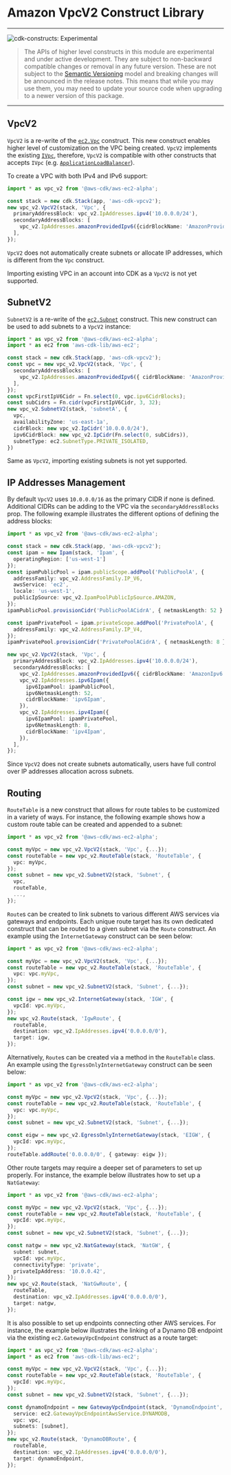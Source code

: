# Amazon VpcV2 Construct Library

<!--BEGIN STABILITY BANNER-->

---

![cdk-constructs: Experimental](https://img.shields.io/badge/cdk--constructs-experimental-important.svg?style=for-the-badge)

> The APIs of higher level constructs in this module are experimental and under active development. They are subject to non-backward compatible changes or removal in any future version. These are not subject to the [Semantic Versioning](https://semver.org/) model and breaking changes will be announced in the release notes. This means that while you may use them, you may need to update your source code when upgrading to a newer version of this package.

---

<!--END STABILITY BANNER-->

## VpcV2

`VpcV2` is a re-write of the [`ec2.Vpc`](https://docs.aws.amazon.com/cdk/api/v2/docs/aws-cdk-lib.aws_ec2.Vpc.html) construct. This new construct enables higher level of customization
on the VPC being created. `VpcV2` implements the existing [`IVpc`](https://docs.aws.amazon.com/cdk/api/v2/docs/aws-cdk-lib.aws_ec2.IVpc.html), therefore,
`VpcV2` is compatible with other constructs that accepts `IVpc` (e.g. [`ApplicationLoadBalancer`](https://docs.aws.amazon.com/cdk/api/v2/docs/aws-cdk-lib.aws_elasticloadbalancingv2.ApplicationLoadBalancer.html#construct-props)).

To create a VPC with both IPv4 and IPv6 support:

```ts
import * as vpc_v2 from '@aws-cdk/aws-ec2-alpha';

const stack = new cdk.Stack(app, 'aws-cdk-vpcv2');
new vpc_v2.VpcV2(stack, 'Vpc', {
  primaryAddressBlock: vpc_v2.IpAddresses.ipv4('10.0.0.0/24'),
  secondaryAddressBlocks: [
    vpc_v2.IpAddresses.amazonProvidedIpv6({cidrBlockName: 'AmazonProvidedIpv6'}),
  ],
});
```

`VpcV2` does not automatically create subnets or allocate IP addresses, which is different from the `Vpc` construct.

Importing existing VPC in an account into CDK as a `VpcV2` is not yet supported.

## SubnetV2

`SubnetV2` is a re-write of the [`ec2.Subnet`](https://docs.aws.amazon.com/cdk/api/v2/docs/aws-cdk-lib.aws_ec2.Subnet.html) construct.
This new construct can be used to add subnets to a `VpcV2` instance:

```ts
import * as vpc_v2 from '@aws-cdk/aws-ec2-alpha';
import * as ec2 from 'aws-cdk-lib/aws-ec2';

const stack = new cdk.Stack(app, 'aws-cdk-vpcv2');
const vpc = new vpc_v2.VpcV2(stack, 'Vpc', {
  secondaryAddressBlocks: [
    vpc_v2.IpAddresses.amazonProvidedIpv6({ cidrBlockName: 'AmazonProvidedIp'}),
  ],
});
const vpcFirstIpV6Cidr = Fn.select(0, vpc.ipv6CidrBlocks);
const subCidrs = Fn.cidr(vpcFirstIpV6Cidr, 3, 32);
new vpc_v2.SubnetV2(stack, 'subnetA', {
  vpc,
  availabilityZone: 'us-east-1a',
  cidrBlock: new vpc_v2.IpCidr('10.0.0.0/24'),
  ipv6CidrBlock: new vpc_v2.IpCidr(Fn.select(0, subCidrs)),
  subnetType: ec2.SubnetType.PRIVATE_ISOLATED,
})
```

Same as `VpcV2`, importing existing subnets is not yet supported.

## IP Addresses Management

By default `VpcV2` uses `10.0.0.0/16` as the primary CIDR if none is defined. 
Additional CIDRs can be adding to the VPC via the `secondaryAddressBlocks` prop.
The following example illustrates the different options of defining the address blocks:

```ts
import * as vpc_v2 from '@aws-cdk/aws-ec2-alpha';

const stack = new cdk.Stack(app, 'aws-cdk-vpcv2');
const ipam = new Ipam(stack, 'Ipam', {
  operatingRegion: ['us-west-1']
});
const ipamPublicPool = ipam.publicScope.addPool('PublicPoolA', {
  addressFamily: vpc_v2.AddressFamily.IP_V6,
  awsService: 'ec2',
  locale: 'us-west-1',
  publicIpSource: vpc_v2.IpamPoolPublicIpSource.AMAZON,
});
ipamPublicPool.provisionCidr('PublicPoolACidrA', { netmaskLength: 52 } );

const ipamPrivatePool = ipam.privateScope.addPool('PrivatePoolA', {
  addressFamily: vpc_v2.AddressFamily.IP_V4,
});
ipamPrivatePool.provisionCidr('PrivatePoolACidrA', { netmaskLength: 8 } );

new vpc_v2.VpcV2(stack, 'Vpc', {
  primaryAddressBlock: vpc_v2.IpAddresses.ipv4('10.0.0.0/24'),
  secondaryAddressBlocks: [
    vpc_v2.IpAddresses.amazonProvidedIpv6({ cidrBlockName: 'AmazonIpv6' }),
    vpc_v2.IpAddresses.ipv6Ipam({
      ipv6IpamPool: ipamPublicPool,
      ipv6NetmaskLength: 52,
      cidrBlockName: 'ipv6Ipam',
    }),
    vpc_v2.IpAddresses.ipv4Ipam({
      ipv6IpamPool: ipamPrivatePool,
      ipv6NetmaskLength: 8,
      cidrBlockName: 'ipv4Ipam',
    }),
  ],
});
```

Since `VpcV2` does not create subnets automatically, users have full control over IP addresses allocation across subnets.


## Routing

`RouteTable` is a new construct that allows for route tables to be customized in a variety of ways. For instance, the following example shows how a custom route table can be created and appended to a subnet:

```ts
import * as vpc_v2 from '@aws-cdk/aws-ec2-alpha';

const myVpc = new vpc_v2.VpcV2(stack, 'Vpc', {...});
const routeTable = new vpc_v2.RouteTable(stack, 'RouteTable', {
  vpc: myVpc,
});
const subnet = new vpc_v2.SubnetV2(stack, 'Subnet', {
  vpc,
  routeTable,
  ...,
});
```

`Route`s can be created to link subnets to various different AWS services via gateways and endpoints. Each unique route target has its own dedicated construct that can be routed to a given subnet via the `Route` construct. An example using the `InternetGateway` construct can be seen below:

```ts
import * as vpc_v2 from '@aws-cdk/aws-ec2-alpha';

const myVpc = new vpc_v2.VpcV2(stack, 'Vpc', {...});
const routeTable = new vpc_v2.RouteTable(stack, 'RouteTable', {
  vpc: vpc.myVpc,
});
const subnet = new vpc_v2.SubnetV2(stack, 'Subnet', {...});

const igw = new vpc_v2.InternetGateway(stack, 'IGW', {
  vpcId: vpc.myVpc,
});
new vpc_v2.Route(stack, 'IgwRoute', {
  routeTable,
  destination: vpc_v2.IpAddresses.ipv4('0.0.0.0/0'),
  target: igw,
});
```

Alternatively, `Route`s can be created via a method in the `RouteTable` class. An example using the `EgressOnlyInternetGateway` construct can be seen below:

```ts
import * as vpc_v2 from '@aws-cdk/aws-ec2-alpha';

const myVpc = new vpc_v2.VpcV2(stack, 'Vpc', {...});
const routeTable = new vpc_v2.RouteTable(stack, 'RouteTable', {
  vpc: vpc.myVpc,
});
const subnet = new vpc_v2.SubnetV2(stack, 'Subnet', {...});

const eigw = new vpc_v2.EgressOnlyInternetGateway(stack, 'EIGW', {
  vpcId: vpc.myVpc,
});
routeTable.addRoute('0.0.0.0/0', { gateway: eigw });
```

Other route targets may require a deeper set of parameters to set up properly. For instance, the example below illustrates how to set up a `NatGateway`:

```ts
import * as vpc_v2 from '@aws-cdk/aws-ec2-alpha';

const myVpc = new vpc_v2.VpcV2(stack, 'Vpc', {...});
const routeTable = new vpc_v2.RouteTable(stack, 'RouteTable', {
  vpcId: vpc.myVpc,
});
const subnet = new vpc_v2.SubnetV2(stack, 'Subnet', {...});

const natgw = new vpc_v2.NatGateway(stack, 'NatGW', {
  subnet: subnet,
  vpcId: vpc.myVpc,
  connectivityType: 'private',
  privateIpAddress: '10.0.0.42',
});
new vpc_v2.Route(stack, 'NatGwRoute', {
  routeTable,
  destination: vpc_v2.IpAddresses.ipv4('0.0.0.0/0'),
  target: natgw,
});
```

It is also possible to set up endpoints connecting other AWS services. For instance, the example below illustrates the linking of a Dynamo DB endpoint via the existing `ec2.GatewayVpcEndpoint` construct as a route target:

```ts
import * as vpc_v2 from '@aws-cdk/aws-ec2-alpha';
import * as ec2 from 'aws-cdk-lib/aws-ec2';

const myVpc = new vpc_v2.VpcV2(stack, 'Vpc', {...});
const routeTable = new vpc_v2.RouteTable(stack, 'RouteTable', {
  vpcId: vpc.myVpc,
});
const subnet = new vpc_v2.SubnetV2(stack, 'Subnet', {...});

const dynamoEndpoint = new GatewayVpcEndpoint(stack, 'DynamoEndpoint', {
  service: ec2.GatewayVpcEndpointAwsService.DYNAMODB,
  vpc: vpc,
  subnets: [subnet],
});
new vpc_v2.Route(stack, 'DynamoDBRoute', {
  routeTable,
  destination: vpc_v2.IpAddresses.ipv4('0.0.0.0/0'),
  target: dynamoEndpoint,
});
```
